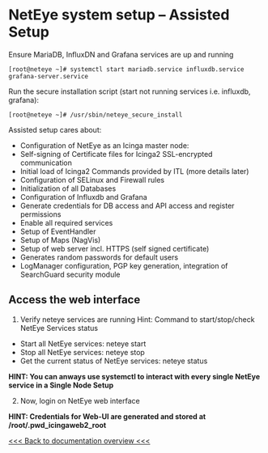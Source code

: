 # NetEye system setup – Assisted Setup

Ensure MariaDB, InfluxDN and Grafana services are up and running
```
[root@neteye ~]# systemctl start mariadb.service influxdb.service grafana-server.service
```
Run the secure installation script (start not running services i.e. influxdb, grafana):
```
[root@neteye ~]# /usr/sbin/neteye_secure_install
```

Assisted setup cares about:
- Configuration of NetEye as an Icinga master node: 
- Self-signing of Certificate files for Icinga2 SSL-encrypted communication
- Initial load of Icinga2 Commands provided by ITL (more details later)
- Configuration of SELinux and Firewall rules
- Initialization of all Databases
- Configuration of Influxdb and Grafana
- Generate credentials for DB access and API access and register permissions
- Enable all required services
- Setup of EventHandler
- Setup of Maps (NagVis)
- Setup of web server incl. HTTPS (self signed certificate)
- Generates random passwords for default users
- LogManager configuration, PGP key generation, integration of SearchGuard security module

## Access the web interface 

1. Verify neteye services are running
   Hint: Command to start/stop/check NetEye Services status
- Start all NetEye services: neteye start
- Stop all NetEye services: neteye stop
- Get the current status of NetEye services: neteye status

__HINT: You can anways use systemctl to interact with every single NetEye service in a Single Node Setup__

2. Now, login on NetEye web interface

__HINT: Credentials for Web-UI are generated and stored at /root/.pwd_icingaweb2_root__


[<<< Back to documentation overview <<<](./README.md)
